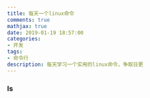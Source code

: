 ```yaml
---
title: 每天一个linux命令
comments: true
mathjax: true
date: 2019-01-19 18:57:00
categories:
- 开发
tags:
- 命令行
description: 每天学习一个实用的linux命令，争取日更
---
```


### ls

